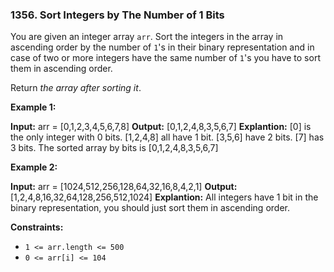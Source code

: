 ### 1356\. Sort Integers by The Number of 1 Bits

You are given an integer array `arr`. Sort the integers in the array in ascending order by the number of `1`'s in their binary representation and in case of two or more integers have the same number of `1`'s you have to sort them in ascending order.

Return _the array after sorting it_.

**Example 1:**

**Input:** arr = \[0,1,2,3,4,5,6,7,8\]
**Output:** \[0,1,2,4,8,3,5,6,7\]
**Explantion:** \[0\] is the only integer with 0 bits.
\[1,2,4,8\] all have 1 bit.
\[3,5,6\] have 2 bits.
\[7\] has 3 bits.
The sorted array by bits is \[0,1,2,4,8,3,5,6,7\]

**Example 2:**

**Input:** arr = \[1024,512,256,128,64,32,16,8,4,2,1\]
**Output:** \[1,2,4,8,16,32,64,128,256,512,1024\]
**Explantion:** All integers have 1 bit in the binary representation, you should just sort them in ascending order.

**Constraints:**

*   `1 <= arr.length <= 500`
*   `0 <= arr[i] <= 104`

